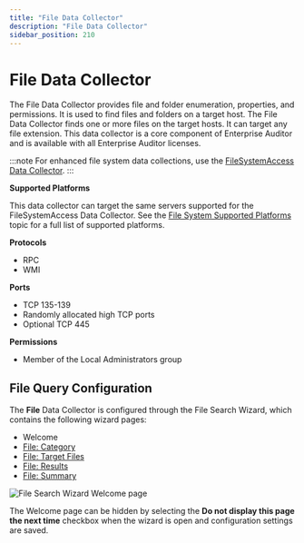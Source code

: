 ```yaml
---
title: "File Data Collector"
description: "File Data Collector"
sidebar_position: 210
---
```


# File Data Collector

The File Data Collector provides file and folder enumeration, properties, and permissions. It is
used to find files and folders on a target host. The File Data Collector finds one or more files on
the target hosts. It can target any file extension. This data collector is a core component of
Enterprise Auditor and is available with all Enterprise Auditor licenses.

:::note
For enhanced file system data collections, use the
[FileSystemAccess Data Collector](/docs/accessanalyzer/11.6/admin/datacollector/fsaa/overview.md).
:::


**Supported Platforms**

This data collector can target the same servers supported for the FileSystemAccess Data Collector.
See the
[File System Supported Platforms](/docs/accessanalyzer/11.6/requirements/filesystem/filesystems/filesystems.md)
topic for a full list of supported platforms.

**Protocols**

- RPC
- WMI

**Ports**

- TCP 135-139
- Randomly allocated high TCP ports
- Optional TCP 445

**Permissions**

- Member of the Local Administrators group

## File Query Configuration

The **File** Data Collector is configured through the File Search Wizard, which contains the
following wizard pages:

- Welcome
- [File: Category](/docs/accessanalyzer/11.6/admin/datacollector/file/category.md)
- [File: Target Files](/docs/accessanalyzer/11.6/admin/datacollector/file/targetfiles.md)
- [File: Results](/docs/accessanalyzer/11.6/admin/datacollector/file/results.md)
- [File: Summary](/docs/accessanalyzer/11.6/admin/datacollector/file/summary.md)

![File Search Wizard Welcome page](/img/product_docs/accessanalyzer/11.6/admin/datacollector/file/welcome.webp)

The Welcome page can be hidden by selecting the **Do not display this page the next time** checkbox
when the wizard is open and configuration settings are saved.
